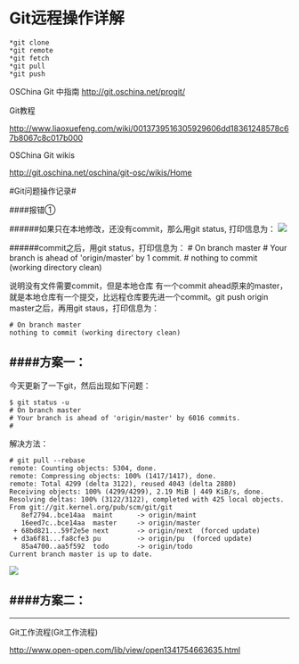 Git远程操作详解
===================
  
  
[come from]:(http://www.ruanyifeng.com/blog/2014/06/git_remote.html)


	*git clone
	*git remote
	*git fetch
	*git pull
	*git push

OSChina Git 中指南
http://git.oschina.net/progit/

Git教程

http://www.liaoxuefeng.com/wiki/0013739516305929606dd18361248578c67b8067c8c017b000

OSChina Git wikis

http://git.oschina.net/oschina/git-osc/wikis/Home


#Git问题操作记录#

####报错①

######如果只在本地修改，还没有commit，那么用git status, 打印信息为：
![](https://raw.githubusercontent.com/xiaoyanit/xiaoyanit.github.io/master/Git/20140804103815.png)


######commit之后，用git status，打印信息为：
	# On branch master
	# Your branch is ahead of 'origin/master' by 1 commit.
	#
	nothing to commit (working directory clean)

说明没有文件需要commit，但是本地仓库 有一个commit ahead原来的master，就是本地仓库有一个提交，比远程仓库要先进一个commit。git push origin master之后，再用git staus，打印信息为：

	# On branch master
	nothing to commit (working directory clean)


####方案一：
--------------------------------------------


今天更新了一下git，然后出现如下问题：

	$ git status -u
	# On branch master
	# Your branch is ahead of 'origin/master' by 6016 commits.
	#

解决方法：

	# git pull --rebase
	remote: Counting objects: 5304, done.
	remote: Compressing objects: 100% (1417/1417), done.
	remote: Total 4299 (delta 3122), reused 4043 (delta 2880)
	Receiving objects: 100% (4299/4299), 2.19 MiB | 449 KiB/s, done.
	Resolving deltas: 100% (3122/3122), completed with 425 local objects.
	From git://git.kernel.org/pub/scm/git/git
	   8ef2794..bce14aa  maint      -> origin/maint
	   16eed7c..bce14aa  master     -> origin/master
	 + 68bd821...59f2e5e next       -> origin/next  (forced update)
	 + d3a6f81...fa8cfe3 pu         -> origin/pu  (forced update)
	   85a4700..aa5f592  todo       -> origin/todo
	Current branch master is up to date.


![](https://raw.githubusercontent.com/xiaoyanit/xiaoyanit.github.io/master/Git/20140804103951.png)


####方案二：
--------------------------------------------






















--------------------------------------------

Git工作流程(Git工作流程)

http://www.open-open.com/lib/view/open1341754663635.html
















